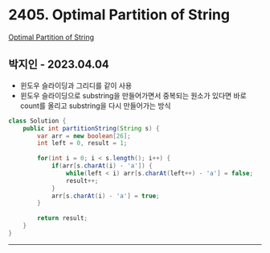 # 2405. Optimal Partition of String

[Optimal Partition of String](https://leetcode.com/problems/optimal-partition-of-string/)

## 박지인 - 2023.04.04

- 윈도우 슬라이딩과 그리디를 같이 사용
- 윈도우 슬라이딩으로 substring을 만들어가면서 중복되는 원소가 있다면 바로 count를 올리고 substring을 다시 만들어가는 방식

```java
class Solution {
    public int partitionString(String s) {
        var arr = new boolean[26];
        int left = 0, result = 1;
        
        for(int i = 0; i < s.length(); i++) {
            if(arr[s.charAt(i) - 'a']) {
                while(left < i) arr[s.charAt(left++) - 'a'] = false;
                result++;
            }
            arr[s.charAt(i) - 'a'] = true;
        }
        
        return result;
    }
}
```

---
